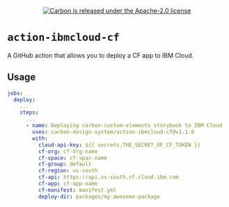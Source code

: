 <p align="center">
  <a href="https://github.com/carbon-design-system/carbon-custom-elements/blob/master/LICENSE">
    <img src="https://img.shields.io/badge/license-Apache--2.0-blue.svg" alt="Carbon is released under the Apache-2.0 license" />
  </a>
</p>

# `action-ibmcloud-cf`

A GitHub action that allows you to deploy a CF app to IBM Cloud.

## Usage

```yaml
jobs:
  deploy:
    ...
    steps:
      ...
      - name: Deploying carbon-custom-elements storybook to IBM Cloud
        uses: carbon-design-system/action-ibmcloud-cf@v1.1.0
        with:
          cloud-api-key: ${{ secrets.THE_SECRET_OF_CF_TOKEN }}
          cf-org: cf-org-name
          cf-space: cf-spac-name
          cf-group: default
          cf-region: us-south
          cf-api: https://api.us-south.cf.cloud.ibm.com        
          cf-app: cf-app-name
          cf-manifest: manifest.yml
          deploy-dir: packages/my-awesome-package
```
